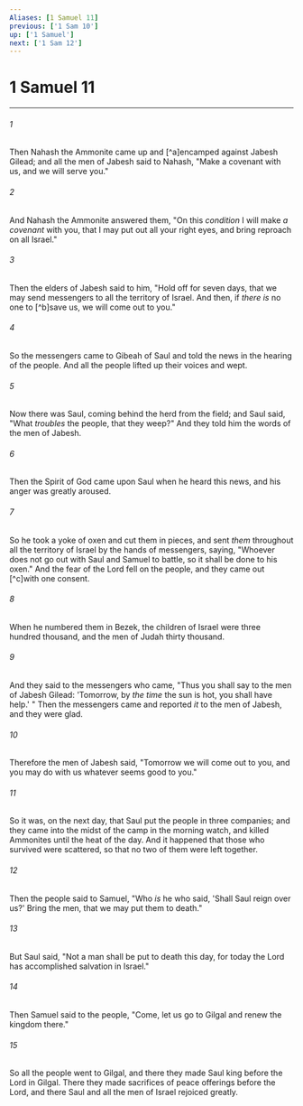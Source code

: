```yaml
---
Aliases: [1 Samuel 11]
previous: ['1 Sam 10']
up: ['1 Samuel']
next: ['1 Sam 12']
---
```

# 1 Samuel 11

***


###### 1 
Then Nahash the Ammonite came up and [^a]encamped against Jabesh Gilead; and all the men of Jabesh said to Nahash, "Make a covenant with us, and we will serve you." 

###### 2 
And Nahash the Ammonite answered them, "On this _condition_ I will make _a covenant_ with you, that I may put out all your right eyes, and bring reproach on all Israel." 

###### 3 
Then the elders of Jabesh said to him, "Hold off for seven days, that we may send messengers to all the territory of Israel. And then, if _there is_ no one to [^b]save us, we will come out to you." 

###### 4 
So the messengers came to Gibeah of Saul and told the news in the hearing of the people. And all the people lifted up their voices and wept. 

###### 5 
Now there was Saul, coming behind the herd from the field; and Saul said, "What _troubles_ the people, that they weep?" And they told him the words of the men of Jabesh. 

###### 6 
Then the Spirit of God came upon Saul when he heard this news, and his anger was greatly aroused. 

###### 7 
So he took a yoke of oxen and cut them in pieces, and sent _them_ throughout all the territory of Israel by the hands of messengers, saying, "Whoever does not go out with Saul and Samuel to battle, so it shall be done to his oxen." And the fear of the Lord fell on the people, and they came out [^c]with one consent. 

###### 8 
When he numbered them in Bezek, the children of Israel were three hundred thousand, and the men of Judah thirty thousand. 

###### 9 
And they said to the messengers who came, "Thus you shall say to the men of Jabesh Gilead: 'Tomorrow, by _the time_ the sun is hot, you shall have help.' " Then the messengers came and reported _it_ to the men of Jabesh, and they were glad. 

###### 10 
Therefore the men of Jabesh said, "Tomorrow we will come out to you, and you may do with us whatever seems good to you." 

###### 11 
So it was, on the next day, that Saul put the people in three companies; and they came into the midst of the camp in the morning watch, and killed Ammonites until the heat of the day. And it happened that those who survived were scattered, so that no two of them were left together. 

###### 12 
Then the people said to Samuel, "Who _is_ he who said, 'Shall Saul reign over us?' Bring the men, that we may put them to death." 

###### 13 
But Saul said, "Not a man shall be put to death this day, for today the Lord has accomplished salvation in Israel." 

###### 14 
Then Samuel said to the people, "Come, let us go to Gilgal and renew the kingdom there." 

###### 15 
So all the people went to Gilgal, and there they made Saul king before the Lord in Gilgal. There they made sacrifices of peace offerings before the Lord, and there Saul and all the men of Israel rejoiced greatly.
